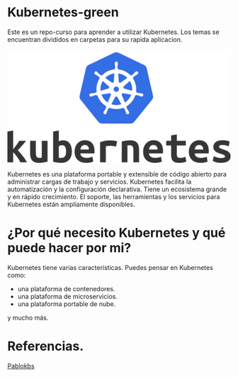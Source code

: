 # Kubernetes-green

Este es un repo-curso para aprender a utilizar Kubernetes. Los temas se encuentran divididos en carpetas para su rapida aplicacion.

<img src="img/Kubernetes_Logo.png">

Kubernetes es una plataforma portable y extensible de código abierto para administrar cargas de trabajo y servicios. Kubernetes facilita la automatización y la configuración declarativa. Tiene un ecosistema grande y en rápido crecimiento. El soporte, las herramientas y los servicios para Kubernetes están ampliamente disponibles.

# ¿Por qué necesito Kubernetes y qué puede hacer por mi?

Kubernetes tiene varias características. Puedes pensar en Kubernetes como:

- una plataforma de contenedores.
- una plataforma de microservicios.
- una plataforma portable de nube.

y mucho más.

# Referencias.

[Pablokbs](https://github.com/pablokbs/peladonerd)
